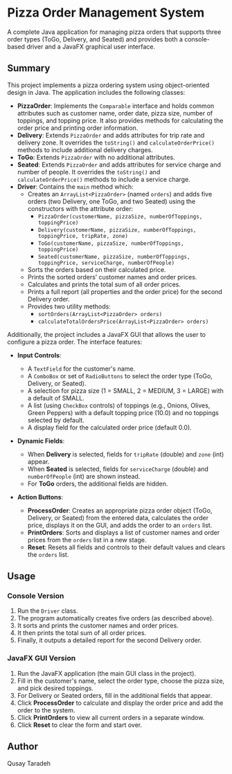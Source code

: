# Pizza Order Management System

A complete Java application for managing pizza orders that supports three order types (ToGo, Delivery, and Seated) and provides both a console-based driver and a JavaFX graphical user interface.

## Summary

This project implements a pizza ordering system using object-oriented design in Java. The application includes the following classes:

- **PizzaOrder**: Implements the `Comparable` interface and holds common attributes such as customer name, order date, pizza size, number of toppings, and topping price. It also provides methods for calculating the order price and printing order information.
- **Delivery**: Extends `PizzaOrder` and adds attributes for trip rate and delivery zone. It overrides the `toString()` and `calculateOrderPrice()` methods to include additional delivery charges.
- **ToGo**: Extends `PizzaOrder` with no additional attributes.
- **Seated**: Extends `PizzaOrder` and adds attributes for service charge and number of people. It overrides the `toString()` and `calculateOrderPrice()` methods to include a service charge.
- **Driver**: Contains the `main` method which:
  - Creates an `ArrayList<PizzaOrder>` (named `orders`) and adds five orders (two Delivery, one ToGo, and two Seated) using the constructors with the attribute order:
    - `PizzaOrder(customerName, pizzaSize, numberOfToppings, toppingPrice)`
    - `Delivery(customerName, pizzaSize, numberOfToppings, toppingPrice, tripRate, zone)`
    - `ToGo(customerName, pizzaSize, numberOfToppings, toppingPrice)`
    - `Seated(customerName, pizzaSize, numberOfToppings, toppingPrice, serviceCharge, numberOfPeople)`
  - Sorts the orders based on their calculated price.
  - Prints the sorted orders’ customer names and order prices.
  - Calculates and prints the total sum of all order prices.
  - Prints a full report (all properties and the order price) for the second Delivery order.
  - Provides two utility methods:
    - `sortOrders(ArrayList<PizzaOrder> orders)`
    - `calculateTotalOrdersPrice(ArrayList<PizzaOrder> orders)`

Additionally, the project includes a JavaFX GUI that allows the user to configure a pizza order. The interface features:

- **Input Controls**:
  - A `TextField` for the customer's name.
  - A `ComboBox` or set of `RadioButtons` to select the order type (ToGo, Delivery, or Seated).
  - A selection for pizza size (1 = SMALL, 2 = MEDIUM, 3 = LARGE) with a default of SMALL.
  - A list (using `CheckBox` controls) of toppings (e.g., Onions, Olives, Green Peppers) with a default topping price (10.0) and no toppings selected by default.
  - A display field for the calculated order price (default 0.0).

- **Dynamic Fields**:
  - When **Delivery** is selected, fields for `tripRate` (double) and `zone` (int) appear.
  - When **Seated** is selected, fields for `serviceCharge` (double) and `numberOfPeople` (int) are shown instead.
  - For **ToGo** orders, the additional fields are hidden.

- **Action Buttons**:
  - **ProcessOrder**: Creates an appropriate pizza order object (ToGo, Delivery, or Seated) from the entered data, calculates the order price, displays it on the GUI, and adds the order to an `orders` list.
  - **PrintOrders**: Sorts and displays a list of customer names and order prices from the `orders` list in a new stage.
  - **Reset**: Resets all fields and controls to their default values and clears the `orders` list.

## Usage

### Console Version

1. Run the `Driver` class.
2. The program automatically creates five orders (as described above).
3. It sorts and prints the customer names and order prices.
4. It then prints the total sum of all order prices.
5. Finally, it outputs a detailed report for the second Delivery order.

### JavaFX GUI Version

1. Run the JavaFX application (the main GUI class in the project).
2. Fill in the customer's name, select the order type, choose the pizza size, and pick desired toppings.
3. For Delivery or Seated orders, fill in the additional fields that appear.
4. Click **ProcessOrder** to calculate and display the order price and add the order to the system.
5. Click **PrintOrders** to view all current orders in a separate window.
6. Click **Reset** to clear the form and start over.

## Author

Qusay Taradeh
